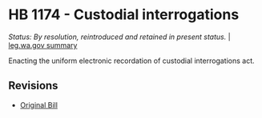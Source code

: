 # HB 1174 - Custodial interrogations
*Status: By resolution, reintroduced and retained in present status.* | [leg.wa.gov summary](https://app.leg.wa.gov/billsummary?BillNumber=1174&Year=2021)

Enacting the uniform electronic recordation of custodial interrogations act.

## Revisions
* [Original Bill](1/)